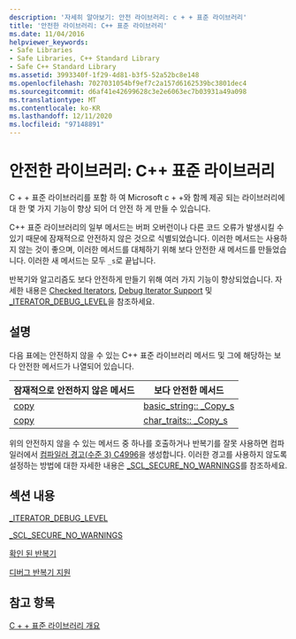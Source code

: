 ```yaml
---
description: '자세히 알아보기: 안전 라이브러리: c + + 표준 라이브러리'
title: '안전한 라이브러리: C++ 표준 라이브러리'
ms.date: 11/04/2016
helpviewer_keywords:
- Safe Libraries
- Safe Libraries, C++ Standard Library
- Safe C++ Standard Library
ms.assetid: 3993340f-1f29-4d81-b3f5-52a52bc8e148
ms.openlocfilehash: 7027031054bf9ef7c2a157d6162539bc3801dec4
ms.sourcegitcommit: d6af41e42699628c3e2e6063ec7b03931a49a098
ms.translationtype: MT
ms.contentlocale: ko-KR
ms.lasthandoff: 12/11/2020
ms.locfileid: "97148891"
---
```

# <a name="safe-libraries-c-standard-library"></a>안전한 라이브러리: C++ 표준 라이브러리

C + + 표준 라이브러리를 포함 하 여 Microsoft c + +와 함께 제공 되는 라이브러리에 대 한 몇 가지 기능이 향상 되어 더 안전 하 게 만들 수 있습니다.

C++ 표준 라이브러리의 일부 메서드는 버퍼 오버런이나 다른 코드 오류가 발생시킬 수 있기 때문에 잠재적으로 안전하지 않은 것으로 식별되었습니다. 이러한 메서드는 사용하지 않는 것이 좋으며, 이러한 메서드를 대체하기 위해 보다 안전한 새 메서드를 만들었습니다. 이러한 새 메서드는 모두 `_s`로 끝납니다.

반복기와 알고리즘도 보다 안전하게 만들기 위해 여러 가지 기능이 향상되었습니다. 자세한 내용은 [Checked Iterators](../standard-library/checked-iterators.md), [Debug Iterator Support](../standard-library/debug-iterator-support.md) 및 [_ITERATOR_DEBUG_LEVEL](../standard-library/iterator-debug-level.md)을 참조하세요.

## <a name="remarks"></a>설명

다음 표에는 안전하지 않을 수 있는 C++ 표준 라이브러리 메서드 및 그에 해당하는 보다 안전한 메서드가 나열되어 있습니다.

|잠재적으로 안전하지 않은 메서드|보다 안전한 메서드|
|-------------------------------|----------------------|
|[copy](../standard-library/basic-string-class.md#copy)|[basic_string:: _Copy_s](../standard-library/basic-string-class.md#copy_s)|
|[copy](../standard-library/char-traits-struct.md#copy)|[char_traits:: _Copy_s](../standard-library/char-traits-struct.md#copy_s)|

위의 안전하지 않을 수 있는 메서드 중 하나를 호출하거나 반복기를 잘못 사용하면 컴파일러에서 [컴파일러 경고(수준 3) C4996](../error-messages/compiler-warnings/compiler-warning-level-3-c4996.md)을 생성합니다. 이러한 경고를 사용하지 않도록 설정하는 방법에 대한 자세한 내용은 [_SCL_SECURE_NO_WARNINGS](../standard-library/scl-secure-no-warnings.md)를 참조하세요.

## <a name="in-this-section"></a>섹션 내용

[_ITERATOR_DEBUG_LEVEL](../standard-library/iterator-debug-level.md)

[_SCL_SECURE_NO_WARNINGS](../standard-library/scl-secure-no-warnings.md)

[확인 된 반복기](../standard-library/checked-iterators.md)

[디버그 반복기 지원](../standard-library/debug-iterator-support.md)

## <a name="see-also"></a>참고 항목

[C + + 표준 라이브러리 개요](../standard-library/cpp-standard-library-overview.md)
